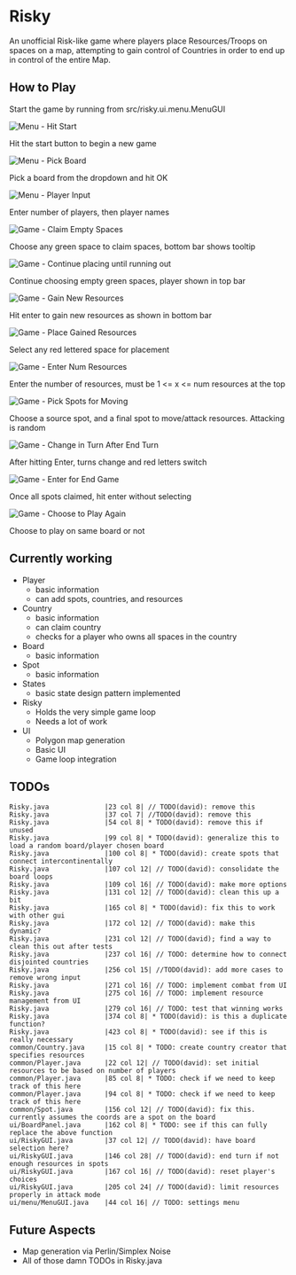 # Risky

An unofficial Risk-like game where players place Resources/Troops on spaces on a map, attempting to gain control of Countries in order to end up in control of the entire Map.

## How to Play

Start the game by running from src/risky.ui.menu.MenuGUI

![Menu - Hit Start](docs/menu-01.PNG)

Hit the start button to begin a new game

![Menu - Pick Board](docs/menu-02.PNG)

Pick a board from the dropdown and hit OK

![Menu - Player Input](docs/menu-03.PNG)

Enter number of players, then player names

![Game - Claim Empty Spaces](docs/game-01.PNG)

Choose any green space to claim spaces, bottom bar shows tooltip

![Game - Continue placing until running out](docs/game-02.PNG)

Continue choosing empty green spaces, player shown in top bar

![Game - Gain New Resources](docs/game-03.PNG)

Hit enter to gain new resources as shown in bottom bar

![Game - Place Gained Resources](docs/game-04.PNG)

Select any red lettered space for placement

![Game - Enter Num Resources](docs/game-05.PNG)

Enter the number of resources, must be 1 <= x <= num resources at the top

![Game - Pick Spots for Moving](docs/game-06.PNG)

Choose a source spot, and a final spot to move/attack resources. Attacking is random

![Game - Change in Turn After End Turn](docs/game-07.PNG)

After hitting Enter, turns change and red letters switch

![Game - Enter for End Game](docs/game-08.PNG)

Once all spots claimed, hit enter without selecting

![Game - Choose to Play Again](docs/game-09.PNG)

Choose to play on same board or not


## Currently working


 * Player
    - basic information
    - can add spots, countries, and resources
 * Country
    - basic information
    - can claim country
    - checks for a player who owns all spaces in the country
 * Board
    - basic information
 * Spot
    - basic information
 * States
 	- basic state design pattern implemented
 * Risky
    - Holds the very simple game loop
    - Needs a lot of work
 * UI
    - Polygon map generation
    - Basic UI
    - Game loop integration

## TODOs

    Risky.java              |23 col 8| // TODO(david): remove this
    Risky.java              |37 col 7| //TODO(david): remove this
    Risky.java              |54 col 8| * TODO(david): remove this if unused
    Risky.java              |99 col 8| * TODO(david): generalize this to load a random board/player chosen board
    Risky.java              |100 col 8| * TODO(david): create spots that connect intercontinentally
    Risky.java              |107 col 12| // TODO(david): consolidate the board loops
    Risky.java              |109 col 16| // TODO(david): make more options
    Risky.java              |131 col 12| // TODO(david): clean this up a bit
    Risky.java              |165 col 8| * TODO(david): fix this to work with other gui
    Risky.java              |172 col 12| // TODO(david): make this dynamic?
    Risky.java              |231 col 12| // TODO(david); find a way to clean this out after tests
    Risky.java              |237 col 16| // TODO: determine how to connect disjointed countries
    Risky.java              |256 col 15| //TODO(david): add more cases to remove wrong input
    Risky.java              |271 col 16| // TODO: implement combat from UI
    Risky.java              |275 col 16| // TODO: implement resource management from UI
    Risky.java              |279 col 16| // TODO: test that winning works
    Risky.java              |374 col 8| * TODO(david): is this a duplicate function?
    Risky.java              |423 col 8| * TODO(david): see if this is really necessary
    common/Country.java     |15 col 8| * TODO: create country creator that specifies resources
    common/Player.java      |22 col 12| // TODO(david): set initial resources to be based on number of players
    common/Player.java      |85 col 8| * TODO: check if we need to keep track of this here
    common/Player.java      |94 col 8| * TODO: check if we need to keep track of this here
    common/Spot.java        |156 col 12| // TODO(david): fix this. currently assumes the coords are a spot on the board
    ui/BoardPanel.java      |162 col 8| * TODO: see if this can fully replace the above function
    ui/RiskyGUI.java        |37 col 12| // TODO(david): have board selection here?
    ui/RiskyGUI.java        |146 col 28| // TODO(david): end turn if not enough resources in spots
    ui/RiskyGUI.java        |167 col 16| // TODO(david): reset player's choices
    ui/RiskyGUI.java        |205 col 24| // TODO(david): limit resources properly in attack mode
    ui/menu/MenuGUI.java    |44 col 16| // TODO: settings menu
    
Future Aspects
--------------


 * Map generation via Perlin/Simplex Noise
 * All of those damn TODOs in Risky.java
